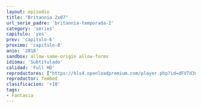 ```yaml
---
layout: episodio
title: "Britannia 2x07"
url_serie_padre: 'britannia-temporada-2'
category: 'series'
capitulo: 'yes'
prev: 'capitulo-6'
proximo: 'capitulo-8'
anio: '2018'
sandbox: allow-same-origin allow-forms
idioma: 'Subtitulado'
calidad: 'Full HD'
reproductores: ["https://hls4.openloadpremium.com/player.php?id=dFVTd3dyMXN5dVJENEh0cUNJN0JuQ3lKdDZRMzRHREZtT2lRYkpTNGg5ZVJiZ1RPYkFvbjlLeGk2L1d1MlBPNERKa1BCT1pMdUhUSVlFVmo0ZlV3TEE9PQ&sub=https://sub.cuevana2.io/vtt-sub/sub7/Britannia.S02E07.vtt"]
reproductor: fembed
clasificacion: '+10'
tags:
- Fantasia
---
```













